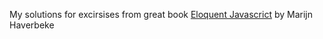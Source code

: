 My solutions for excirsises from great book [Eloquent Javascrict](http://eloquentjavascript.net/) by Marijn Haverbeke

